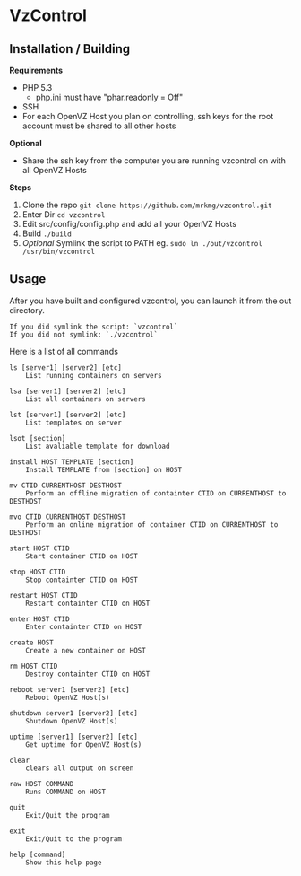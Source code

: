 VzControl
=========

Installation / Building
-----------------------

**Requirements**

- PHP 5.3
    - php.ini must have "phar.readonly = Off"
- SSH 
- For each OpenVZ Host you plan on controlling, ssh keys for the root account must be shared to all other hosts

**Optional**

- Share the ssh key from the computer you are running vzcontrol on with all OpenVZ Hosts

**Steps**

1. Clone the repo `git clone https://github.com/mrkmg/vzcontrol.git`
2. Enter Dir `cd vzcontrol`
3. Edit src/config/config.php and add all your OpenVZ Hosts
4. Build `./build`
5. *Optional* Symlink the script to PATH eg. `sudo ln ./out/vzcontrol /usr/bin/vzcontrol`

Usage
-----

After you have built and configured vzcontrol, you can launch it from the out directory.

    If you did symlink the script: `vzcontrol`
    If you did not symlink: `./vzcontrol`

Here is a list of all commands

    ls [server1] [server2] [etc]
        List running containers on servers

    lsa [server1] [server2] [etc]
        List all containers on servers

    lst [server1] [server2] [etc]
        List templates on server

    lsot [section]
        List avaliable template for download

    install HOST TEMPLATE [section]
        Install TEMPLATE from [section] on HOST

    mv CTID CURRENTHOST DESTHOST
        Perform an offline migration of containter CTID on CURRENTHOST to DESTHOST

    mvo CTID CURRENTHOST DESTHOST
        Perform an online migration of container CTID on CURRENTHOST to DESTHOST

    start HOST CTID
        Start container CTID on HOST

    stop HOST CTID
        Stop containter CTID on HOST

    restart HOST CTID
        Restart containter CTID on HOST

    enter HOST CTID
        Enter containter CTID on HOST

    create HOST
        Create a new container on HOST

    rm HOST CTID
        Destroy containter CTID on HOST

    reboot server1 [server2] [etc]
        Reboot OpenVZ Host(s)

    shutdown server1 [server2] [etc]
        Shutdown OpenVZ Host(s)

    uptime [server1] [server2] [etc]
        Get uptime for OpenVZ Host(s)

    clear 
        clears all output on screen

    raw HOST COMMAND
        Runs COMMAND on HOST

    quit 
        Exit/Quit the program

    exit 
        Exit/Quit to the program

    help [command]
        Show this help page
